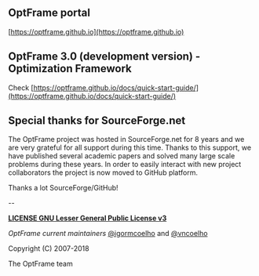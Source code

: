 ## OptFrame portal
[https://optframe.github.io](https://optframe.github.io)

## OptFrame 3.0 (development version) - Optimization Framework

Check [https://optframe.github.io/docs/quick-start-guide/](https://optframe.github.io/docs/quick-start-guide/)

## Special thanks for SourceForge.net

The OptFrame project was hosted in SourceForge.net for 8 years and we are 
very grateful for all support during this time. Thanks to this support, we
have published several academic papers and solved many large scale problems
during these years. In order to easily interact with new project collaborators
the project is now moved to GitHub platform.

Thanks a lot SourceForge/GitHub! 

--

[**LICENSE GNU Lesser General Public License v3**](https://github.com/optframe/optframe/blob/master/LICENSE)

*OptFrame current maintainers* [@igormcoelho](https://github.com/igormcoelho) and [@vncoelho](https://github.com/vncoelho)

Copyright (C) 2007-2018

The OptFrame team
